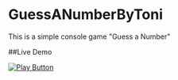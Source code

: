 # GuessANumberByToni
This is a simple console game "Guess a Number"


##Live Demo

[<img alt="Play Button" src="https://user-images.githubusercontent.com/130830276/233798373-23400d5e-6469-48c5-85f6-32d6fde86434.png" />](https://replit.com/@ToniDrumev/guessanumber#main.py)
